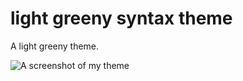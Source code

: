 # light greeny syntax theme

A light greeny theme.

![A screenshot of my theme](https://f.cloud.github.com/assets/69169/2289498/4c3cb0ec-a009-11e3-8dbd-077ee11741e5.gif)
